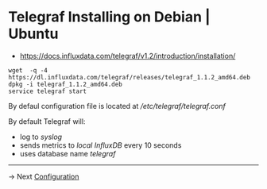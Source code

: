 # Telegraf Installing on Debian | Ubuntu

* https://docs.influxdata.com/telegraf/v1.2/introduction/installation/

```
wget  -q -4 https://dl.influxdata.com/telegraf/releases/telegraf_1.1.2_amd64.deb
dpkg -i telegraf_1.1.2_amd64.deb
service telegraf start

```

By defaul configuration file is located at */etc/telegraf/telegraf.conf*

By default Telegraf will:
* log to *syslog*
* sends metrics to *local InfluxDB* every 10 seconds
* uses database name *telegraf* 

------
-> Next [Configuration](conf.md)
